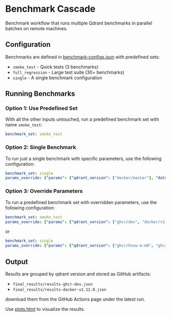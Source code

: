 # Benchmark Cascade

Benchmark workflow that runs multiple Qdrant benchmarks in parallel batches on remote machines.

## Configuration

Benchmarks are defined in [benchmark-configs.json](benchmark-configs.json) with predefined sets:
- `smoke_test` - Quick tests (3 benchmarks)
- `full_regression` - Large test suite (30+ benchmarks)
- `single` - A single benchmark configuration

## Running Benchmarks

### Option 1: Use Predefined Set
With all the other inputs untouched, run a predefined benchmark set with name `smoke_test`:
```yaml
benchmark_set: smoke_test
```

### Option 2: Single Benchmark
To run just a single benchmark with specific parameters, use the following configuration:
```yaml
benchmark_set: single
params_override: {"params": {"qdrant_version": ["docker/master"], "dataset": ["dbpedia-openai-1M-1536-angular"], "engine_config": ["qdrant-rps-m-16-ef-128"]}}
```

### Option 3: Override Parameters
To run a predefined benchmark set with overridden parameters, use the following configuration:
```yaml
benchmark_set: smoke_test
params_override: {"params": {"qdrant_version": ["ghcr/dev", "docker/v1.12.0"], "dataset": ["glove-100-angular"]}}
```
or
```yaml
benchmark_set: single
params_override: {"params": {"qdrant_version": ["ghcr/hnsw-m-m0", "ghcr/dev"], "dataset": ["dbpedia-openai-1M-1536-angular", "gist-960-euclidean", "glove-100-angular", "deep-image-96-angular"], "engine_config": ["qdrant-rps-m-16-ef-128", "qdrant-rps-m-32-ef-128", "qdrant-rps-m-32-ef-256", "qdrant-rps-m-32-ef-512", "qdrant-rps-m-64-ef-256", "qdrant-rps-m-64-ef-512"]}}
```

## Output

Results are grouped by qdrant version and stored as GitHub artifacts:
- `final_results/results-ghcr-dev.json`
- `final_results/results-docker-v1.12.0.json`

download them from the GitHub Actions page under the latest run.

Use [plots.html](../scripts/plots.html) to visualize the results.
